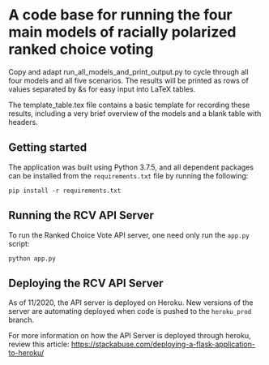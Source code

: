# A code base for running the four main models of racially polarized ranked choice voting

Copy and adapt run_all_models_and_print_output.py to cycle through all four models and all five scenarios. The results will be printed as rows of values separated by &s for easy input into LaTeX tables.

The template_table.tex file contains a basic template for recording these results, including a very brief overview of the models and a blank table with headers.

## Getting started

The application was built using Python 3.7.5, and all dependent packages can be installed from the `requirements.txt` file by running the following:

```
pip install -r requirements.txt
```

## Running the RCV API Server

To run the Ranked Choice Vote API server, one need only run the `app.py` script:

```
python app.py
```

## Deploying the RCV API Server

As of 11/2020, the API server is deployed on Heroku. New versions of the server are automating deployed when code is pushed to the `heroku_prod` branch.

For more information on how the API Server is deployed through heroku, review this article: https://stackabuse.com/deploying-a-flask-application-to-heroku/
